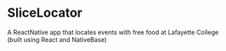 # SliceLocator
A ReactNative app that locates events with free food at Lafayette College (built using React and NativeBase)

